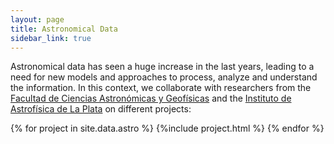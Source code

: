 ```yaml
---
layout: page
title: Astronomical Data
sidebar_link: true
---
```


Astronomical data has seen a huge increase in the last years, leading to a need for new models and approaches to process, analyze and understand the information. In this context, we collaborate with researchers from the [Facultad de Ciencias Astronómicas y Geofísicas](https://retroh.fcaglp.unlp.edu.ar/) and the [Instituto de Astrofísica de La Plata](https://ialp.fcaglp.unlp.edu.ar/) on different projects:

<div class="projects">
{% for project in site.data.astro %}
  {%include  project.html %}
{% endfor %}
</div>



